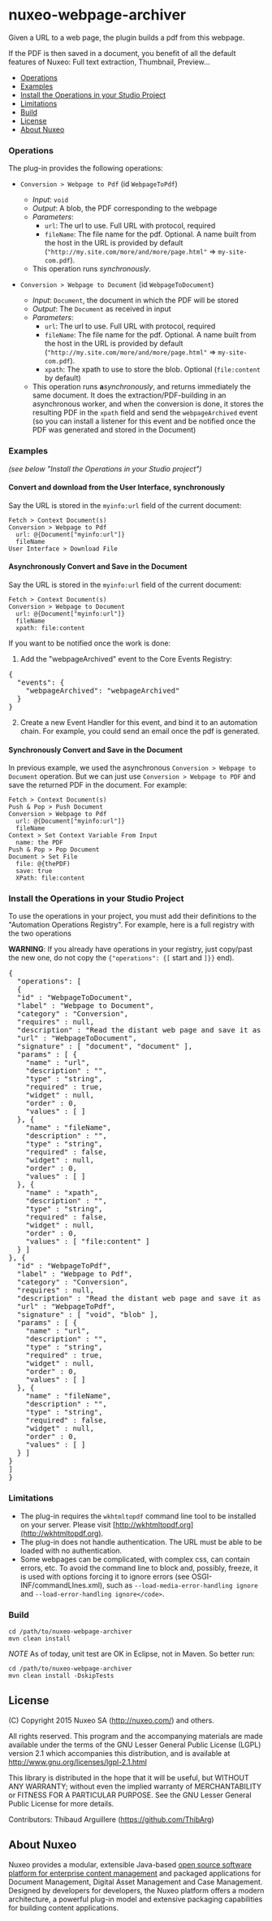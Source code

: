 # nuxeo-webpage-archiver

Given a URL to a web page, the plugin builds a pdf from this webpage.

If the PDF is then saved in a document, you benefit of all the default features of Nuxeo: Full text extraction, Thumbnail, Preview...

* [Operations](#operations)
* [Examples](#examples)
* [Install the Operations in your Studio Project](#install-the-operations-in-your-studio-project)
* [Limitations](#limitations)
* [Build](#build)
* [License](#license)
* [About Nuxeo](#about-nuxeo)


### Operations
The plug-in provides the following operations:

* `Conversion > Webpage to Pdf` (id `WebpageToPdf`)
  * _Input_: `void`
  * _Output_: A blob, the PDF corresponding to the webpage
  * _Parameters_:
    * `url`: The url to use. Full URL with protocol, required
    * `fileName`: The file name for the pdf. Optional. A name built from the host in the URL is provided by default (`"http://my.site.com/more/and/more/page.html"` => `my-site-com.pdf`).
  * This operation runs _synchronously_.

* `Conversion > Webpage to Document` (id `WebpageToDocument`)
  * _Input_: `Document`, the document in which the PDF will be stored
  * _Output_: The `Document` as received in input
  * _Parameters_:
    * `url`: The url to use. Full URL with protocol, required
    * `fileName`: The file name for the pdf. Optional. A name built from the host in the URL is provided by default (`"http://my.site.com/more/and/more/page.html"` => `my-site-com.pdf`).
    * `xpath`: The xpath to use to store the blob. Optional (`file:content` by default)
  * This operation runs **a**_synchronously_, and returns immediately the same document. It does the extraction/PDF-building in an asynchronous worker, and when the conversion is done, it stores the resulting PDF in the `xpath` field and send the `webpageArchived` event (so you can install a listener for this event and be notified once the PDF was generated and stored in the Document)

### Examples

_(see below "Install the Operations in your Studio project")_
    
#### Convert and download from the User Interface, synchronously

Say the URL is stored in the `myinfo:url` field of the current document:

    Fetch > Context Document(s)    
    Conversion > Webpage to Pdf
      url: @{Document["myinfo:url"]}
      fileName
    User Interface > Download File

#### Asynchronously Convert and Save in the Document

Say the URL is stored in the `myinfo:url` field of the current document:

    Fetch > Context Document(s)
    Conversion > Webpage to Document
      url: @{Document["myinfo:url"]}
      fileName
      xpath: file:content

If you want to be notified once the work is done:

1. Add the "webpageArchived" event to the Core Events Registry:
<pre>
{
  "events": {
    "webpageArchived": "webpageArchived"
  }
}
</pre>

2. Create a new Event Handler for this event, and bind it to an automation chain. For example, you could send an email once the pdf is generated.

#### Synchronously Convert and Save in the Document

In previous example, we used the asynchronous `Conversion > Webpage to Document` operation. But we can just use `Conversion > Webpage to PDF` and save the returned PDF in the document. For example:

    Fetch > Context Document(s)
    Push & Pop > Push Document
    Conversion > Webpage to Pdf
      url: @{Document["myinfo:url"]}
      fileName
    Context > Set Context Variable From Input
      name: the PDF
    Push & Pop > Pop Document
    Document > Set File
      file: @{thePDF)
      save: true
      XPath: file:content

### Install the Operations in your Studio Project

To use the operations in your project, you must add their definitions to the "Automation Operations Registry". For example, here is a full registry with the two operations

**WARNING**: If you already have operations in your registry, just copy/past the new one, do not copy the `{"operations": {[` start and `]}}` end).

<pre>
{
  "operations": [
  {
  "id" : "WebpageToDocument",
  "label" : "Webpage to Document",
  "category" : "Conversion",
  "requires" : null,
  "description" : "Read the distant web page and save it as a pdf in the xpath field of input document. This is always an asynchronous operation running in a worker. When it is done, it fires the webpageArchived event. Returns the input document (unchanged)",
  "url" : "WebpageToDocument",
  "signature" : [ "document", "document" ],
  "params" : [ {
    "name" : "url",
    "description" : "",
    "type" : "string",
    "required" : true,
    "widget" : null,
    "order" : 0,
    "values" : [ ]
  }, {
    "name" : "fileName",
    "description" : "",
    "type" : "string",
    "required" : false,
    "widget" : null,
    "order" : 0,
    "values" : [ ]
  }, {
    "name" : "xpath",
    "description" : "",
    "type" : "string",
    "required" : false,
    "widget" : null,
    "order" : 0,
    "values" : [ "file:content" ]
  } ]
}, {
  "id" : "WebpageToPdf",
  "label" : "Webpage to Pdf",
  "category" : "Conversion",
  "requires" : null,
  "description" : "Read the distant web page and save it as a pdf. WARNING: This is a synchronous operation. If the wkhtmltopdf command line locks or takes time, caller may wait.",
  "url" : "WebpageToPdf",
  "signature" : [ "void", "blob" ],
  "params" : [ {
    "name" : "url",
    "description" : "",
    "type" : "string",
    "required" : true,
    "widget" : null,
    "order" : 0,
    "values" : [ ]
  }, {
    "name" : "fileName",
    "description" : "",
    "type" : "string",
    "required" : false,
    "widget" : null,
    "order" : 0,
    "values" : [ ]
  } ]
}
]
}
</pre>

### Limitations

* The plug-in requires the `wkhtmltopdf` command line tool to be installed on your server. Please visit [http://wkhtmltopdf.org](http://wkhtmltopdf.org).
* The plug-in does not handle authentication. The URL must be able to be loaded with no authentication.
* Some webpages can be complicated, with complex css, can contain errors, etc. To avoid the command line to block and, possibly, freeze, it is used with options forcing it to ignore errors (see OSGI-INF/commandLInes.xml), such as
`--load-media-error-handling ignore` and `--load-error-handling ignore</code>`.



### Build

    cd /path/to/nuxeo-webpage-archiver
    mvn clean install    

*NOTE* As of today, unit test are OK in Eclipse, not in Maven. So better run:

    cd /path/to/nuxeo-webpage-archiver
    mvn clean install -DskipTests 


## License
(C) Copyright 2015 Nuxeo SA (http://nuxeo.com/) and others.

All rights reserved. This program and the accompanying materials
are made available under the terms of the GNU Lesser General Public License
(LGPL) version 2.1 which accompanies this distribution, and is available at
http://www.gnu.org/licenses/lgpl-2.1.html

This library is distributed in the hope that it will be useful,
but WITHOUT ANY WARRANTY; without even the implied warranty of
MERCHANTABILITY or FITNESS FOR A PARTICULAR PURPOSE. See the GNU
Lesser General Public License for more details.

Contributors:
Thibaud Arguillere (https://github.com/ThibArg)

## About Nuxeo

Nuxeo provides a modular, extensible Java-based [open source software platform for enterprise content management](http://www.nuxeo.com) and packaged applications for Document Management, Digital Asset Management and Case Management. Designed by developers for developers, the Nuxeo platform offers a modern architecture, a powerful plug-in model and extensive packaging capabilities for building content applications.
